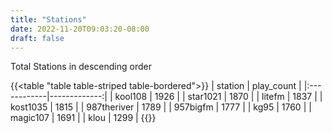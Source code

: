```yaml
---
title: "Stations"
date: 2022-11-20T09:03:20-08:00
draft: false
---
```


Total Stations in descending order

{{<table "table table-striped table-bordered">}}
| station     |   play_count |
|:------------|-------------:|
| kool108     |         1926 |
| star1021    |         1870 |
| litefm      |         1837 |
| kost1035    |         1815 |
| 987theriver |         1789 |
| 957bigfm    |         1777 |
| kg95        |         1760 |
| magic107    |         1691 |
| klou        |         1299 |
{{</table>}}

